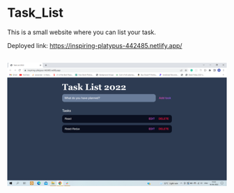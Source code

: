 # Task_List
This is a small website where you can list your task.

Deployed link: https://inspiring-platypus-442485.netlify.app/

</br>

<img src="https://github.com/naushadcom/Task_List/blob/main/Pic/Screenshot%20(1118).png" />
